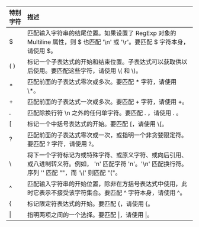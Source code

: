 | 特别字符 | 描述 |
| :--- | :--- |
| $ | 匹配输入字符串的结尾位置。如果设置了 RegExp 对象的 Multiline 属性，则 $ 也匹配 '\n' 或 '\r'。要匹配 $ 字符本身，请使用 $。 |
| \( \) | 标记一个子表达式的开始和结束位置。子表达式可以获取供以后使用。要匹配这些字符，请使用 \\( 和 \\)。 |
| \* | 匹配前面的子表达式零次或多次。要匹配 \* 字符，请使用 \\*。 |
| + | 匹配前面的子表达式一次或多次。要匹配 + 字符，请使用 +。 |
| . | 匹配除换行符 \n 之外的任何单字符。要匹配 . ，请使用 . 。 |
| \[ | 标记一个中括号表达式的开始。要匹配 \[，请使用 \\[。 |
| ? | 匹配前面的子表达式零次或一次，或指明一个非贪婪限定符。要匹配 ? 字符，请使用 \?。 |
| \ | 将下一个字符标记为或特殊字符、或原义字符、或向后引用、或八进制转义符。例如， 'n' 匹配字符 'n'。'\n' 匹配换行符。序列 '\' 匹配 "\"，而 '\\(' 则匹配 "\("。 |
| ^ | 匹配输入字符串的开始位置，除非在方括号表达式中使用，此时它表示不接受该字符集合。要匹配 ^ 字符本身，请使用 \^。 |
| { | 标记限定符表达式的开始。要匹配 {，请使用 \{。 |
| \| | 指明两项之间的一个选择。要匹配 \|，请使用 \\|。 |



